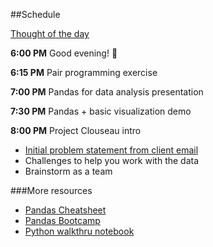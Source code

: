 ##Schedule

[Thought of the day](https://twitter.com/sanityinc/status/581079954307305472)

**6:00 PM** Good evening! :full_moon_with_face:

**6:15 PM** Pair programming exercise

**7:00 PM** Pandas for data analysis presentation

**7:30 PM** Pandas + basic visualization demo

**8:00 PM** Project Clouseau intro

   * [Initial problem statement from client email](projects/01-clouseau/README.md)
   * Challenges to help you work with the data
   * Brainstorm as a team
   
   
###More resources
* [Pandas Cheatsheet](http://blog.yhat.com/posts/pandas-cheat-sheet.html)
* [Pandas Bootcamp](https://pandasbootcamp.herokuapp.com/) 
* [Python walkthru notebook](https://pandasbootcamp.herokuapp.com/)  
